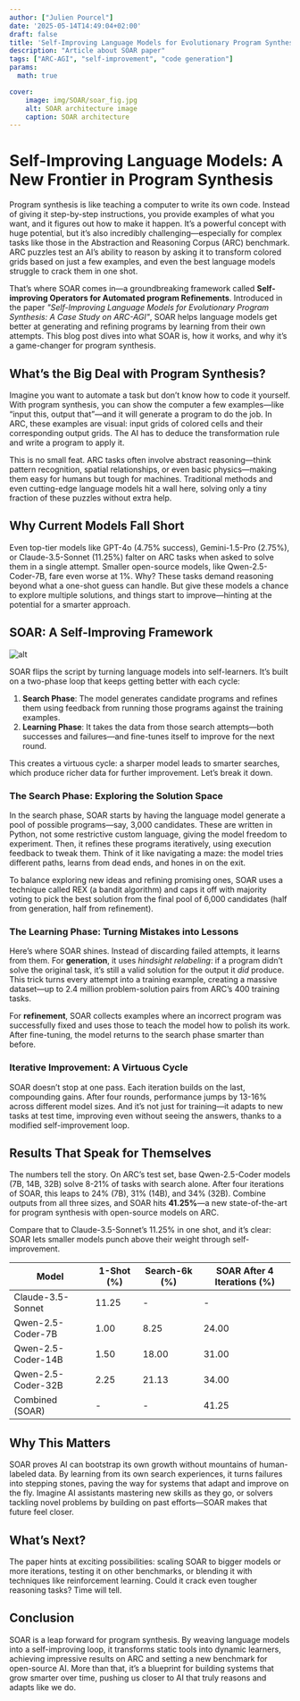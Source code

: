 ```yaml
---
author: ["Julien Pourcel"]
date: '2025-05-14T14:49:04+02:00'
draft: false
title: 'Self-Improving Language Models for Evolutionary Program Synthesis: A Case Study on ARC-AGI'
description: "Article about SOAR paper"
tags: ["ARC-AGI", "self-improvement", "code generation"]
params:
  math: true

cover:
    image: img/SOAR/soar_fig.jpg
    alt: SOAR architecture image
    caption: SOAR architecture
---
```



# Self-Improving Language Models: A New Frontier in Program Synthesis

Program synthesis is like teaching a computer to write its own code. Instead of giving it step-by-step instructions, you provide examples of what you want, and it figures out how to make it happen. It’s a powerful concept with huge potential, but it’s also incredibly challenging—especially for complex tasks like those in the Abstraction and Reasoning Corpus (ARC) benchmark. ARC puzzles test an AI’s ability to reason by asking it to transform colored grids based on just a few examples, and even the best language models struggle to crack them in one shot.

That’s where SOAR comes in—a groundbreaking framework called **Self-improving Operators for Automated program Refinements**. Introduced in the paper *"Self-Improving Language Models for Evolutionary Program Synthesis: A Case Study on ARC-AGI"*, SOAR helps language models get better at generating and refining programs by learning from their own attempts. This blog post dives into what SOAR is, how it works, and why it’s a game-changer for program synthesis.

## What’s the Big Deal with Program Synthesis?

Imagine you want to automate a task but don’t know how to code it yourself. With program synthesis, you can show the computer a few examples—like “input this, output that”—and it will generate a program to do the job. In ARC, these examples are visual: input grids of colored cells and their corresponding output grids. The AI has to deduce the transformation rule and write a program to apply it.

This is no small feat. ARC tasks often involve abstract reasoning—think pattern recognition, spatial relationships, or even basic physics—making them easy for humans but tough for machines. Traditional methods and even cutting-edge language models hit a wall here, solving only a tiny fraction of these puzzles without extra help.

## Why Current Models Fall Short

Even top-tier models like GPT-4o (4.75% success), Gemini-1.5-Pro (2.75%), or Claude-3.5-Sonnet (11.25%) falter on ARC tasks when asked to solve them in a single attempt. Smaller open-source models, like Qwen-2.5-Coder-7B, fare even worse at 1%. Why? These tasks demand reasoning beyond what a one-shot guess can handle. But give these models a chance to explore multiple solutions, and things start to improve—hinting at the potential for a smarter approach.

## SOAR: A Self-Improving Framework



![alt](/img/SOAR/soar_fig.jpg) 

<!-- <img src="/img/SOAR/soar_fig.jpg" alt="alt" style="width:100%;" /> -->


<!-- <img style="position: absolute; top:2000px; right: 32px" src="/img/SOAR/soar_fig.jpg" alt="peace dove" /> -->


SOAR flips the script by turning language models into self-learners. It’s built on a two-phase loop that keeps getting better with each cycle:

1. **Search Phase**: The model generates candidate programs and refines them using feedback from running those programs against the training examples.
2. **Learning Phase**: It takes the data from those search attempts—both successes and failures—and fine-tunes itself to improve for the next round.

This creates a virtuous cycle: a sharper model leads to smarter searches, which produce richer data for further improvement. Let’s break it down.

### The Search Phase: Exploring the Solution Space

In the search phase, SOAR starts by having the language model generate a pool of possible programs—say, 3,000 candidates. These are written in Python, not some restrictive custom language, giving the model freedom to experiment. Then, it refines these programs iteratively, using execution feedback to tweak them. Think of it like navigating a maze: the model tries different paths, learns from dead ends, and hones in on the exit.

To balance exploring new ideas and refining promising ones, SOAR uses a technique called REX (a bandit algorithm) and caps it off with majority voting to pick the best solution from the final pool of 6,000 candidates (half from generation, half from refinement).

### The Learning Phase: Turning Mistakes into Lessons

Here’s where SOAR shines. Instead of discarding failed attempts, it learns from them. For **generation**, it uses *hindsight relabeling*: if a program didn’t solve the original task, it’s still a valid solution for the output it *did* produce. This trick turns every attempt into a training example, creating a massive dataset—up to 2.4 million problem-solution pairs from ARC’s 400 training tasks.

For **refinement**, SOAR collects examples where an incorrect program was successfully fixed and uses those to teach the model how to polish its work. After fine-tuning, the model returns to the search phase smarter than before.

### Iterative Improvement: A Virtuous Cycle

SOAR doesn’t stop at one pass. Each iteration builds on the last, compounding gains. After four rounds, performance jumps by 13-16% across different model sizes. And it’s not just for training—it adapts to new tasks at test time, improving even without seeing the answers, thanks to a modified self-improvement loop.

## Results That Speak for Themselves

The numbers tell the story. On ARC’s test set, base Qwen-2.5-Coder models (7B, 14B, 32B) solve 8-21% of tasks with search alone. After four iterations of SOAR, this leaps to 24% (7B), 31% (14B), and 34% (32B). Combine outputs from all three sizes, and SOAR hits **41.25%**—a new state-of-the-art for program synthesis with open-source models on ARC.

Compare that to Claude-3.5-Sonnet’s 11.25% in one shot, and it’s clear: SOAR lets smaller models punch above their weight through self-improvement.

| Model               | 1-Shot (%) | Search-6k (%) | SOAR After 4 Iterations (%) |
|---------------------|------------|---------------|-----------------------------|
| Claude-3.5-Sonnet   | 11.25      | -             | -                           |
| Qwen-2.5-Coder-7B   | 1.00       | 8.25          | 24.00                       |
| Qwen-2.5-Coder-14B  | 1.50       | 18.00         | 31.00                       |
| Qwen-2.5-Coder-32B  | 2.25       | 21.13         | 34.00                       |
| Combined (SOAR)     | -          | -             | 41.25                       |

## Why This Matters

SOAR proves AI can bootstrap its own growth without mountains of human-labeled data. By learning from its own search experiences, it turns failures into stepping stones, paving the way for systems that adapt and improve on the fly. Imagine AI assistants mastering new skills as they go, or solvers tackling novel problems by building on past efforts—SOAR makes that future feel closer.

## What’s Next?

The paper hints at exciting possibilities: scaling SOAR to bigger models or more iterations, testing it on other benchmarks, or blending it with techniques like reinforcement learning. Could it crack even tougher reasoning tasks? Time will tell.

## Conclusion

SOAR is a leap forward for program synthesis. By weaving language models into a self-improving loop, it transforms static tools into dynamic learners, achieving impressive results on ARC and setting a new benchmark for open-source AI. More than that, it’s a blueprint for building systems that grow smarter over time, pushing us closer to AI that truly reasons and adapts like we do.

